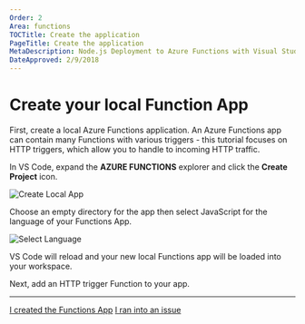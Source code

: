 ```yaml
---
Order: 2
Area: functions
TOCTitle: Create the application
PageTitle: Create the application
MetaDescription: Node.js Deployment to Azure Functions with Visual Studio Code
DateApproved: 2/9/2018
---
```

# Create your local Function App

First, create a local Azure Functions application. An Azure Functions app can contain many Functions with various triggers - this tutorial focuses on HTTP triggers, which allow you to handle to incoming HTTP traffic.

In VS Code, expand the **AZURE FUNCTIONS** explorer and click the **Create Project** icon.

![Create Local App](/images/functions-extension/create-function-app-project.png)

Choose an empty directory for the app then select JavaScript for the language of your Functions App.

![Select Language](/images/functions-extension/create-function-app-project-language.png)

VS Code will reload and your new local Functions app will be loaded into your workspace.

Next, add an HTTP trigger Function to your app.

----

<a class="tutorial-next-btn" href="/tutorials/functions-extension/create-function">I created the Functions App</a> <a class="tutorial-feedback-btn" onclick="reportIssue('node-deployment-azurefunctions', 'create-app')" href="javascript:void(0)">I ran into an issue</a>
